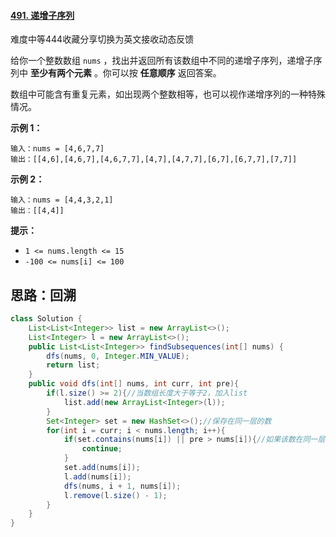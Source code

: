 #### [491. 递增子序列](https://leetcode.cn/problems/increasing-subsequences/)

难度中等444收藏分享切换为英文接收动态反馈

给你一个整数数组 `nums` ，找出并返回所有该数组中不同的递增子序列，递增子序列中 **至少有两个元素** 。你可以按 **任意顺序** 返回答案。

数组中可能含有重复元素，如出现两个整数相等，也可以视作递增序列的一种特殊情况。

 

**示例 1：**

```
输入：nums = [4,6,7,7]
输出：[[4,6],[4,6,7],[4,6,7,7],[4,7],[4,7,7],[6,7],[6,7,7],[7,7]]
```

**示例 2：**

```
输入：nums = [4,4,3,2,1]
输出：[[4,4]]
```

 

**提示：**

- `1 <= nums.length <= 15`
- `-100 <= nums[i] <= 100`

## 思路：回溯

```java
class Solution {
    List<List<Integer>> list = new ArrayList<>();
    List<Integer> l = new ArrayList<>();
    public List<List<Integer>> findSubsequences(int[] nums) {
        dfs(nums, 0, Integer.MIN_VALUE);
        return list;
    }
    public void dfs(int[] nums, int curr, int pre){
        if(l.size() >= 2){//当数组长度大于等于2，加入list
            list.add(new ArrayList<Integer>(l));
        }
        Set<Integer> set = new HashSet<>();//保存在同一层的数
        for(int i = curr; i < nums.length; i++){
            if(set.contains(nums[i]) || pre > nums[i]){//如果该数在同一层出现过，或者同一条枝的前一个数大于当前数，则不进入递归
                continue;
            }
            set.add(nums[i]);
            l.add(nums[i]);
            dfs(nums, i + 1, nums[i]);
            l.remove(l.size() - 1);
        }
    }
}
```